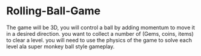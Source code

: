 # Rolling-Ball-Game
The game will be 3D, you will control a ball by adding momentum to move it in a desired direction. you want to collect a number of (Gems, coins, items) to clear a level. you will need to use the physics of the game to solve each level ala super monkey ball style gameplay.
